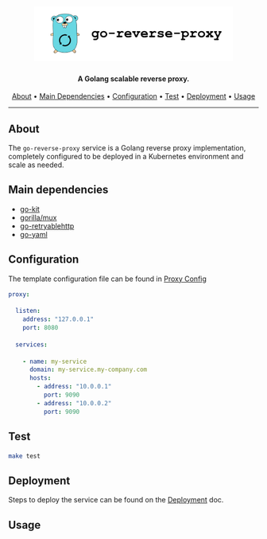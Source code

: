 <h1 align="center">
  <br>
  <img width="400" src="docs/logo.png" alt="ArminC AutoExec">
</h1>

<h4 align="center">A Golang scalable reverse proxy.</h4>

<p align="center">
  <a href="#about">About</a> •
  <a href="#main-dependencies">Main Dependencies</a> •
  <a href="#configuration">Configuration</a> •
  <a href="#test">Test</a> •
  <a href="#deployment">Deployment</a> •
  <a href="#usage">Usage</a>
</p>

---

## About

The `go-reverse-proxy` service is a Golang reverse proxy implementation, completely configured to be deployed in a Kubernetes environment and scale as needed.

## Main dependencies
- [go-kit](https://github.com/go-kit/kit)
- [gorilla/mux](https://github.com/gorilla/mux)
- [go-retryablehttp](https://github.com/hashicorp/go-retryablehttp)
- [go-yaml](https://github.com/go-yaml/yaml)


## Configuration

The template configuration file can be found in [Proxy Config](proxy-configs/proxyConfig.yaml)

```yaml
proxy:

  listen:
    address: "127.0.0.1"
    port: 8080

  services:

    - name: my-service
      domain: my-service.my-company.com
      hosts:
        - address: "10.0.0.1"
          port: 9090
        - address: "10.0.0.2"
          port: 9090
```

## Test
```sh
make test
```

## Deployment

Steps to deploy the service can be found on the [Deployment](docs/deployment.md) doc.


## Usage
